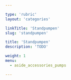 ```yaml
---

type: 'rubric'
layout: 'categories'

linkTitle: 'Standpumpen'
slug: 'standpumpen'

title: 'Standpumpen'
description: 'TODO'

weight: 1
menu:
  - aside_accessories_pumps

---
```

